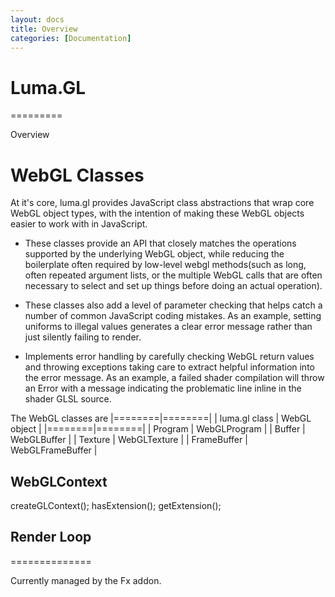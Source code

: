 ```yaml
---
layout: docs
title: Overview
categories: [Documentation]
---
```


# Luma.GL
=========

Overview

WebGL Classes
=============

At it's core, luma.gl provides JavaScript class abstractions that wrap
core WebGL object types, with the intention of making these WebGL objects
easier to work with in JavaScript.

* These classes provide an API that closely matches the operations
  supported by the underlying WebGL object, while reducing the boilerplate
  often required by low-level webgl methods(such as long, often repeated
  argument lists, or the multiple WebGL calls that are often
  necessary to select and set up things before doing an actual operation).

* These classes also add a level of parameter checking that helps catch a
  number of common JavaScript coding mistakes. As an example, setting uniforms
  to illegal values generates a clear error message rather than just silently
  failing to render.

* Implements error handling by carefully checking WebGL return values and
  throwing exceptions taking care to extract helpful information into
  the error message.
  As an example, a failed shader compilation will throw an Error with a
  message indicating the problematic line inline in the shader GLSL source.


The WebGL classes are
|========|========|
| luma.gl class | WebGL object |
|========|========|
| Program  | WebGLProgram |
| Buffer  | WebGLBuffer |
| Texture  | WebGLTexture |
| FrameBuffer | WebGLFrameBuffer |

## WebGLContext
createGLContext();
hasExtension();
getExtension();


## Render Loop
==============

Currently managed by the Fx addon.


